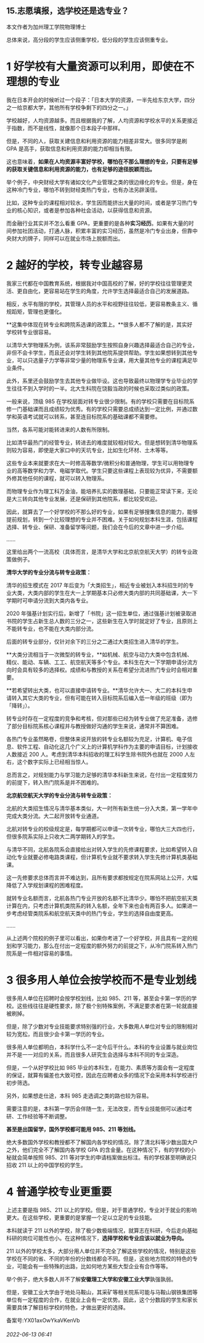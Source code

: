 ## 15.志愿填报，选学校还是选专业？
本文作者为加州理工学院物理博士


总体来说，高分段的学生应该侧重学校，低分段的学生应该侧重专业。


1 好学校有大量资源可以利用，即使在不理想的专业
========================


我在日本开会的时候听过一个段子：「日本大学的资源，一半先给东京大学，四分之一给京都大学，其他所有学校争剩下的四分之一。」


学校越好，人均资源越多。而且根据我的了解，人均资源和学校水平的关系更接近于指数，而不是线性，就像那个日本段子中那样。


但是，不同的人，获取关建信息和利用资源的能力相差非常大。很多同学是刷 GPA 是高手，获取信息和利用资源的能力却相当有限。


这也意味着，**如果在人均资源丰富好学校，哪怕在不那么理想的专业，只要有足够的获取关键信息和利用资源的能力，也有足够的途径脱颖而出。**


举个例子，中央财经大学有诸如文化产业管理之类的很边缘化的专业。但是，身在这种冷门专业，哪怕不转到财经类热门专业，也有办法另辟溪径。


比如，这种专业的课程相对较水，学生因而能挤出大量的时间，或者是学习热门专业的核心知识，或者是参加各种社会活动，以获得信息和资源。


而金融行业其实并不怎么看重 GPA，更重要的是各种**实习经历**。如果有大量的时间参加社团活动，打通人脉，积累丰富的实习经历，虽然是冷门专业出身，但靠中央财大的牌子，同样可以在就业市场上脱额而出。


2 越好的学校，转专业越容易
==============


我家三代都在中国教育系统，根据我对中国高校的了解，好的学校往往管理更灵活、更自由化，更容易站在学生的角度，允许学生选择最适合自己的发展道路。


相反，水平有限的学校，其管理人员的水平和视野往往较低，更容易教条主义、循规蹈矩，管理也更僵化。


**这集中体现在转专业和跨院系选课的政策上。**很多人都不了解的是，其实好学校转专业很容易。


以清华大学物理系为例，该系非常鼓励学生按照自身兴趣选择最适合自己的专业，非但不会卡学生，而且还会对学生转到其他院系提供帮助。学生如果想转到其他专业，可以只选量子力学等非常少量的物理系专业课，用大量其他专业的课程满足毕业条件。


此外，系里还会鼓励学生去其他专业做毕设。这也导致最终以物理学专业毕业的学生往往不到入学时的一半。北大生科院在饶毅当政的时候也采取过类似的政策。


一般来说，顶级 985 在学校层面对转专业很少限制。有的学校只需要在目标院系修一门基础课而且成绩较为优秀。有的学校只需要总成绩达到一定比例，并通过数学和英语考试就可以转系，甚至连目标院系的基础课都不需要修。


当然，各系可能对能转进来的人数有所限制。


比如清华最热门的经管专业，转进去的难度就较相对较大。但是想转到清华物理系则较为容易，即使是大家口中的天坑专业，比如生化环材、土木等等。


这些专业本来就要求在大一时修高等数学/微积分和普通物理，学生可以用物理专业的高等数学和力学、电磁学取代。学生只要这些课程上表现较为优异，不需要额外修其他任何的课程，就可以转入物理系。


而物理专业作为理工科万金油，能培养扎实的数理基础，只要能正常读下来，无论是大三转向其他专业发展，还是保研到其他院系，都比较受欢迎。


因此，就算去了一个好学校的不那么好的专业，如果有足够搜集信息的能力，能够提前规划，转到一个比较理想的专业并不困难。关于如何规划本科生涯，包括课程选择、转专业、保研、准备留学等问题，我们会在今后的文章中进一步介绍。


……


这里给出两个一流高校（具体而言，是清华大学和北京航空航天大学）的转专业政策做例子。


**清华大学的专业分流与转专业政策：**


清华的招生模式在 2017 年后变为「大类招生」，相近专业被划入本科招生时的专业大类，大类内部的学生在大一上学期基本只必修大类内部的共同基础课，大一下学期时可申请分流到大类内各专业。


2020 年强基计划实行后，新增了「书院」这一招生单位，通过强基计划被录取进书院的学生占新生总人数的三分之一，这些新生在入学时就定好了专业，且原则上不能转专业，也不能在大类内部分流。


后面的转专业部分，仅针对余下的三分之二通过大类招生进入清华的学生。


**大类分流相当于一次微型的转专业，**如机械、航空与动力大类中包含机械、精仪、能动、车辆、工工、航空航天等多个专业。本科生在大一下学期申请分流方向时会具有较多的选择权。成绩和与教授的关系在希望分流进热门专业时会相对重要。


**若希望转出大类，也可以直接申请转专业。**清华允许大一、大二的本科生申请转入其它大类的专业，但有可能在转入目标院系后编入低一年级的班级（即为「降转」）。


转专业时存在一定程度的竞争和考核，但对那些已经为转专业做了充足准备，选修了部分目标院系核心课程并与教授做好沟通的学生来说，通常并不算困难。


各热门专业虽然略卷，但整体来说开放的转专业名额较为充足，计算机、电子信息、软件工程、自动化这几个广义上的计算机学科作为主要的申请目标，计划接收人数接近 200 人。考虑到清华本科招收的理工科学生除书院外也就在 2000 人左右，这个数字实际上已经相当惊人。


总而言之，对规划能力与学习能力足够的清华本科新生来说，在付出一定程度努力的前提下，转入热门院系是并不困难的。


**北京航空航天大学的专业分流与转专业政策：**


北航的大类招生情况与清华基本类似，大一时所有新生统一分入大类，第一学年中完成大类分流。大二起开放转专业通道。


北航对转专业的校级规定是，每学期都可以申请一次转专业，哪怕大三大四也行，但很多院系实际上只收大二两学期转入的学生。


与清华不同，北航各院系会直接给出对转入学生的先修课程要求，比如希望转入自动化专业就要必修电路类课程，但计算机专业就不要求转入学生先修计算机类基础课。


这一先修要求总体而言并不难达到，且所有要求都按规定在院系网站上公开，大幅降低了入学规划课程的困难程度。


就转专业名额而言，北航各热门专业开放的名额不比清华少。哪怕不把航空航天类计算在内，只考虑计算机类院系的转入名额，全年下来也会有两百多人。如果进一步考虑经管类院系和航空航天类中的热门专业，学生的选择自由度更高。


……


从上述两个院校的例子里可以看出，如果你考进了一个好学校，并且具有一定的规划和学习能力，那么在付出一定程度的额外努力的前提之下，从冷门院系转入热门院系是一件相对容易的事情。


3 很多用人单位会按学校而不是专业划线
===================


很多用人单位在招聘时会按学校划线，比如 985、211 等，甚至会卡第一学历的学校。这些线往往是硬性要求，除了极个别特殊案例，不满足要求者在第一轮就直接被刷掉。


但是，除了少数对专业技能要求特别强的行业，大多数用人单位对专业的限制相对较为宽松，而且很少会卡第一学历的专业。


很多用人单位都明白，本科学什么不一定今后干什么。本科的专业设置与就业岗位并不是一一对应的关系，而且很多人研究生会选择与本科不同的专业深造。


但是，一个从好学校比如 985 毕业的本科生，在能力、素质等方面会有一定程度的保证，就算有偏差也大致可控，因此在应聘者众多的情况下会采用本科学校进行初步筛选。


另外，如果想走仕途，本科 985 走选调之类的路也较为容易。


需要注意的是，本科第一学历会伴随一生，无法改变，而专业技能侧可以通过考研、工作经验等不断调整。


**甚至是出国留学，国外学校都可能用 985、211 等划线。**


绝大多数国外学校和教授都不了解国内各学校的情况。除了清北科等少数出国大户之外，他们完全不了解国内各学校 GPA 的含金量。在这种情况下，有的学校的小秘就会简单按照 985、211 等对学生的申请档案做出标注。有的学校甚至明确说只招收 211 以上的中国学校的学生。


4 普通学校专业更重要
===========


上述主要是指 985、211 以上的学校。但是，对于普通学校，专业对于就业的影响更大。在这些学校，更重要的是掌握一个足以立足的专业技能。


本科就读于 211 以外的学校，除了极少数极端情况，就算志在科研，今后走向基础科研的岗位可能性也小。在这种情况下，**选择学校和专业应该以就业为导向。**


211 以外的学校太多，大部分用人单位并不完全了解这些学校的情况，特别是这些学校在不同的省、不同的年份的分数线都会不同。但是，这些地方院校的特色的专业，可能会有一些特殊的出路，比如何地方某些大型企业有合作等等。


举个例子，绝大多数人并不了解**安徽理工大学和安徽工业大学**孰强孰弱。


但是，安徽工业大学由于地处马鞍山，其采矿等相关院系可能与马鞍山钢铁集团等单位有一定程度的合作，在就业上会有一定优势。因此，这个分数段的学生和家长需要具体了解目标学校的特色，才做出更好的选择。


备案号:YX01axOwYkaVKenVb


###### 2022-06-13 06:41
